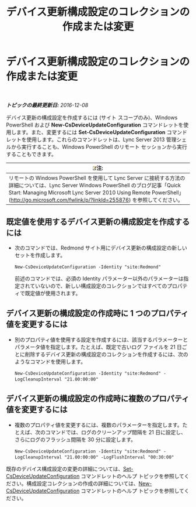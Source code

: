 ﻿---
title: デバイス更新構成設定のコレクションの作成または変更
TOCTitle: デバイス更新構成設定のコレクションの作成または変更
ms:assetid: 3e8ce95f-a8c8-417c-b1f7-0f759a567aff
ms:mtpsurl: https://technet.microsoft.com/ja-jp/library/JJ994029(v=OCS.15)
ms:contentKeyID: 52056575
ms.date: 12/10/2016
mtps_version: v=OCS.15
ms.translationtype: HT
---

# デバイス更新構成設定のコレクションの作成または変更

 

_**トピックの最終更新日:** 2016-12-08_

デバイス更新の構成設定を作成するには (サイト スコープのみ)、Windows PowerShell および **New-CsDeviceUpdateConfiguration** コマンドレットを使用します。また、変更するには **Set-CsDeviceUpdateConfiguration** コマンドレットを使用します。これらのコマンドレットは、Lync Server 2013 管理シェルから実行することも、Windows PowerShell のリモート セッションから実行することもできます。

<table>
<thead>
<tr class="header">
<th><img src="images/Gg412781.note(OCS.15).gif" title="note" alt="note" />注:</th>
</tr>
</thead>
<tbody>
<tr class="odd">
<td>リモートの Windows PowerShell を使用して Lync Server に接続する方法の詳細については、Lync Server Windows PowerShell のブログ記事「Quick Start: Managing Microsoft Lync Server 2010 Using Remote PowerShell」 (<a href="http://go.microsoft.com/fwlink/p/?linkid=255876">http://go.microsoft.com/fwlink/p/?linkId=255876</a>) を参照してください。</td>
</tr>
</tbody>
</table>



## 既定値を使用するデバイス更新の構成設定を作成するには

  - 次のコマンドでは、Redmond サイト用にデバイス更新の構成設定の新しいセットを作成します。
    
        New-CsDeviceUpdateConfiguration -Identity "site:Redmond"
    
    前述のコマンドでは、必須の Identity パラメーター以外のパラメーターは指定されていないので、新しい構成設定のコレクションではすべてのプロパティで既定値が使用されます。

## デバイス更新の構成設定の作成時に 1 つのプロパティ値を変更するには

  - 別のプロパティ値を使用する設定を作成するには、該当するパラメーターとパラメータ値を指定します。たとえば、既定で古いログ ファイルを 21 日ごとに削除するデバイス更新の構成設定のコレクションを作成するには、次のようなコマンドを使用します。
    
        New-CsDeviceUpdateConfiguration -Identity "site:Redmond" -LogCleanupInterval "21.00:00:00"

## デバイス更新の構成設定の作成時に複数のプロパティ値を変更するには

  - 複数のプロパティ値を変更するには、複数のパラメーターを指定します。たとえば、次のコマンドでは、ログのクリーンアップ間隔を 21 日に設定し、さらにログのフラッシュ間隔を 30 分に設定します。
    
        New-CsDeviceUpdateConfiguration -Identity "site:Redmond" -LogCleanupInterval "21.00:00:00" -LogFlushInterval "00:30:00"

既存のデバイス構成設定の変更の詳細については、[Set-CsDeviceUpdateConfiguration](set-csdeviceupdateconfiguration.md) コマンドレットのヘルプ トピックを参照してください。構成設定コレクションの作成の詳細については、[New-CsDeviceUpdateConfiguration](new-csdeviceupdateconfiguration.md) コマンドレットのヘルプ トピックを参照してください。

